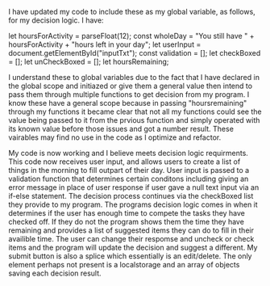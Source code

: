I have updated my code to include these as my global variable, as follows, for my decision logic. I have:

let hoursForActivity = parseFloat(12);
const wholeDay = "You still have " + hoursForActivity + "hours left in your day";
let userInput = document.getElementById("inputTxt");
const validation = [];
let checkBoxed = [];
let unCheckBoxed = [];
let hoursRemaining;

I understand these to global variables due to the fact that I have declared in the global scope and initiazed or give them a general value then intend to pass them through multiple functions to get decision from my program. I know these have a general scope because in passing "hoursremaining" through my functions it became clear that not all my functions could see the value being passed to it from the prvious function and simply operated with its known value before those issues and got a number result. These vairables may find no use in the code as I optimize and refactor.

My code is now working and I believe meets decision logic requirments. This code now receives user input, and allows users to create a list of things in the morning to fill outpart of their day. User input is passed to a validation function that determines certain conditons including giving an error message in place of user response if user gave a null text input via an if-else statement. The decision process continues via the checkBoxed list they provide to my program. The programs decision logic comes in when it determines if the user has enough time to compete the tasks they have checked off. If they do not the program shows them the time they have remaining and provides a list of suggested items they can do to fill in their availible time. The user can change their respomse and uncheck or check items and the program will update the decision and suggest a different. My submit button is also a splice which essentially is an edit/delete. The only element perhaps not present is a localstorage and an array of objects saving each decision result.